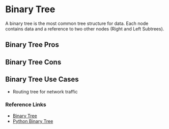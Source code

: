 # Binary Tree

A binary tree is the most common tree structure for data. Each node contains data and a reference to two other nodes (Right and Left Subtrees).

## Binary Tree Pros

## Binary Tree Cons

## Binary Tree Use Cases

- Routing tree for network traffic

### Reference Links

- [Binary Tree](https://en.wikipedia.org/wiki/Binary_tree)
- [Python Binary Tree](https://www.tutorialspoint.com/python_data_structure/python_binary_tree.htm)
